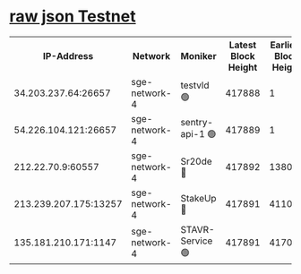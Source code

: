 
[raw json Testnet](https://rpc-check.sget.stavr.tech/sget/rpc-sget-result.json)
=


<table><tr><th>IP-Address</th><th>Network</th><th>Moniker</th><th>Latest Block Height</th><th>Earliest Block Height</th><th>Catching Up</th><th>Voting Power</th><th>Scan Time</th></tr><tr><td>34.203.237.64:26657</td><td>sge-network-4</td><td>testvld 🟢</td><td>417888</td><td>1</td><td>False</td><td>0</td><td>2023-11-29T02:32:47.237174948UTC</td></tr><tr><td>54.226.104.121:26657</td><td>sge-network-4</td><td>sentry-api-1 🟢</td><td>417889</td><td>1</td><td>False</td><td>0</td><td>2023-11-29T02:32:58.042622691UTC</td></tr><tr><td>212.22.70.9:60557</td><td>sge-network-4</td><td>Sr20de 🔴</td><td>417892</td><td>138001</td><td>False</td><td>99</td><td>2023-11-29T02:33:13.254347789UTC</td></tr><tr><td>213.239.207.175:13257</td><td>sge-network-4</td><td>StakeUp 🔴</td><td>417891</td><td>411001</td><td>False</td><td>100</td><td>2023-11-29T02:33:06.428720391UTC</td></tr><tr><td>135.181.210.171:1147</td><td>sge-network-4</td><td>STAVR-Service 🟢</td><td>417891</td><td>417001</td><td>False</td><td>0</td><td>2023-11-29T02:33:06.739525522UTC</td></tr></table>
